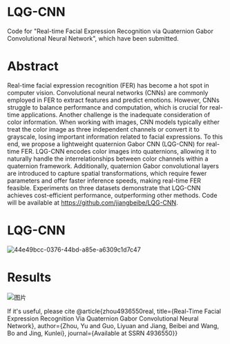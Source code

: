 # LQG-CNN
Code for "Real-time Facial Expression Recognition via Quaternion Gabor Convolutional Neural Network", which have been submitted.
# Abstract
Real-time facial expression recognition (FER) has become a hot spot in computer vision. Convolutional neural networks (CNNs) are commonly employed in FER to extract features and predict emotions. However, CNNs struggle to balance performance and computation, which is crucial for real-time applications. Another challenge is the inadequate consideration of color information. When working with images, CNN models typically either treat the color image as three independent channels or convert it to grayscale, losing important information related to facial expressions. To this end, we propose a lightweight quaternion Gabor CNN (LQG-CNN) for real-time FER.  LQG-CNN encodes color images into quaternions, allowing it to naturally handle the interrelationships between color channels within a quaternion framework. Additionally, quaternion Gabor convolutional layers are introduced to capture spatial transformations, which require fewer parameters and offer faster inference speeds, making real-time FER feasible. Experiments on three datasets demonstrate that LQG-CNN achieves cost-efficient performance, outperforming other methods. Code will be available at https://github.com/jiangbeibe/LQG-CNN.
# LQG-CNN
![44e49bcc-0376-44bd-a85e-a6309c1d7c47](https://github.com/user-attachments/assets/d0411876-c9f0-4039-9a4a-95b142510d97)

# Results
![图片](https://github.com/user-attachments/assets/428b875b-4175-4dbf-8286-cef3d719caad)

If it's useful, please cite @article{zhou4936550real, title={Real-Time Facial Expression Recognition Via Quaternion Gabor Convolutional Neural Network}, author={Zhou, Yu and Guo, Liyuan and Jiang, Beibei and Wang, Bo and Jing, Kunlei}, journal={Available at SSRN 4936550}}
